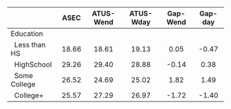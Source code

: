 
|                      |         ASEC |    ATUS-Wend |    ATUS-Wday |     Gap-Wend |      Gap-day |
| -------------------- | :----------: | :----------: | :----------: | :----------: | :----------: |
| Education            |              |              |              |              |              |
| &nbsp;&nbsp;Less than HS |        18.66 |        18.61 |        19.13 |         0.05 |        -0.47 |
| &nbsp;&nbsp;HighSchool |        29.26 |        29.40 |        28.88 |        -0.14 |         0.38 |
| &nbsp;&nbsp;Some College |        26.52 |        24.69 |        25.02 |         1.82 |         1.49 |
| &nbsp;&nbsp;College+ |        25.57 |        27.29 |        26.97 |        -1.72 |        -1.40 |

